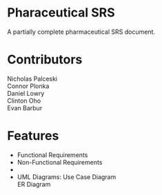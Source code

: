 # Pharaceutical SRS
A partially complete pharmaceutical SRS document.

# Contributors
Nicholas Palceski<br/>
Connor Plonka<br/>
Daniel Lowry<br/>
Clinton Oho<br/>
Evan Barbur

# Features
- Functional Requirements
- Non-Functional Requirements
- 
- UML Diagrams:
  Use Case Diagram<br/>
  ER Diagram
